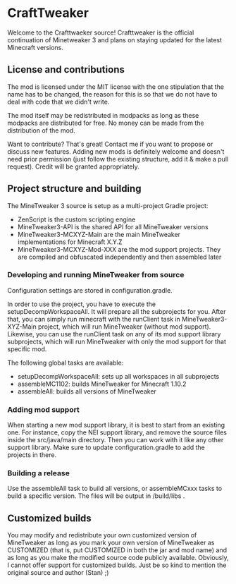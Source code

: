 # CraftTweaker

Welcome to the Crafttwaeker source! Crafttweaker is the official continuation of Minetweaker 3 and plans on staying updated for the latest Minecraft versions.

## License and contributions

The mod is licensed under the MIT license with the one stipulation that the name has to be changed, the reason for this is so that we do not have to deal with code that we didn't write.

The mod itself may be redistributed in modpacks as long as these modpacks are distributed for free. No money can be made from the distribution of the mod.

Want to contribute? That's great! Contact me if you want to propose or discuss new features. Adding new mods is definitely welcome and doesn't need prior permission (just follow the existing structure, add it & make a pull request). Credit will be granted appropriately.

## Project structure and building

The MineTweaker 3 source is setup as a multi-project Gradle project:

- ZenScript is the custom scripting engine
- MineTweaker3-API is the shared API for all MineTweaker versions
- MineTweaker3-MCXYZ-Main are the main MineTweaker implementations for Minecraft X.Y.Z
- MineTweaker3-MCXYZ-Mod-XXX are the mod support projects. They are compiled and obfuscated independently and then assembled later

### Developing and running MineTweaker from source

Configuration settings are stored in configuration.gradle.

In order to use the project, you have to execute the setupDecompWorkspaceAll. It will prepare all the subprojects for you. After that, you can simply run minecraft with the runClient task in MineTweaker3-XYZ-Main project, which will run MineTweaker (without mod support). Likewise, you can use the runClient task on any of its mod support library subprojects, which will run MineTweaker with only the mod support for that specific mod.

The following global tasks are available:

- setupDecompWorkspaceAll: sets up all workspaces in all subprojects
- assembleMC1102: builds MineTweaker for Minecraft 1.10.2
- assembleAll: builds all versions of MineTweaker

### Adding mod support

When starting a new mod support library, it is best to start from an existing one. For instance, copy the NEI support library, and remove the source files inside the src/java/main directory. Then you can work with it like any other support library. Make sure to update configuration.gradle to add the projects in there.

### Building a release

Use the assembleAll task to build all versions, or assembleMCxxx tasks to build a specific version. The files will be output in /build/libs .

## Customized builds

You may modify and redistribute your own customized version of MineTweaker as long as you mark your own version of MineTweaker as CUSTOMIZED (that is, put CUSTOMIZED in both the jar and mod name) and as long as you make the modified source code publicly available. Obviously, I cannot offer support for customized builds. Just be so kind to mention the original source and author (Stan) ;)
